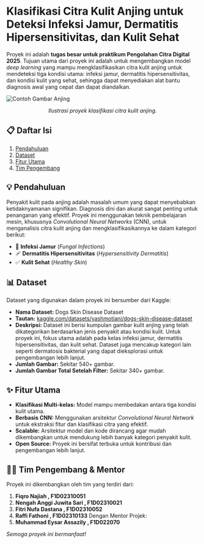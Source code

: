 # Klasifikasi Citra Kulit Anjing untuk Deteksi Infeksi Jamur, Dermatitis Hipersensitivitas, dan Kulit Sehat

Proyek ini adalah **tugas besar untuk praktikum Pengolahan Citra Digital 2025**. Tujuan utama dari proyek ini adalah untuk mengembangkan model *deep learning* yang mampu mengklasifikasikan citra kulit anjing untuk mendeteksi tiga kondisi utama: infeksi jamur, dermatitis hipersensitivitas, dan kondisi kulit yang sehat, sehingga dapat menyediakan alat bantu diagnosis awal yang cepat dan dapat diandalkan.

![Contoh Gambar Anjing](https://placehold.co/600x300/EFEFEF/AAAAAA?text=Contoh+Citra+Dataset)
*<p align="center">Ilustrasi proyek klasifikasi citra kulit anjing.</p>*

## 📋 Daftar Isi

1.  [Pendahuluan](#-pendahuluan)
2.  [Dataset](#-dataset)
3.  [Fitur Utama](#-fitur-utama)
4.  [Tim Pengembang](#-tim-pengembang)

## 💡 Pendahuluan

Penyakit kulit pada anjing adalah masalah umum yang dapat menyebabkan ketidaknyamanan signifikan. Diagnosis dini dan akurat sangat penting untuk penanganan yang efektif. Proyek ini menggunakan teknik pembelajaran mesin, khususnya *Convolutional Neural Networks* (CNN), untuk menganalisis citra kulit anjing dan mengklasifikasikannya ke dalam kategori berikut:
* 🍄 **Infeksi Jamur** (*Fungal Infections*)
* 🩹 **Dermatitis Hipersensitivitas** (*Hypersensitivity Dermatitis*)
* ✅ **Kulit Sehat** (*Healthy Skin*)

## 📊 Dataset

Dataset yang digunakan dalam proyek ini bersumber dari Kaggle:

* **Nama Dataset:** Dogs Skin Disease Dataset
* **Tautan:** [kaggle.com/datasets/yashmotiani/dogs-skin-disease-dataset](https://www.kaggle.com/datasets/yashmotiani/dogs-skin-disease-dataset?select=Dogs)
* **Deskripsi:** Dataset ini berisi kumpulan gambar kulit anjing yang telah dikategorikan berdasarkan jenis penyakit atau kondisi kulit. Untuk proyek ini, fokus utama adalah pada kelas infeksi jamur, dermatitis hipersensitivitas, dan kulit sehat. Dataset juga mencakup kategori lain seperti dermatosis bakterial yang dapat dieksplorasi untuk pengembangan lebih lanjut.
* **Jumlah Gambar:** Sekitar 540+ gambar.
* **Jumlah Gambar Total Setelah Filter:** Sekitar 340+ gambar.

## ✨ Fitur Utama

* **Klasifikasi Multi-kelas:** Model mampu membedakan antara tiga kondisi kulit utama.
* **Berbasis CNN:** Menggunakan arsitektur *Convolutional Neural Network* untuk ekstraksi fitur dan klasifikasi citra yang efektif.
* **Scalable:** Arsitektur model dan kode dirancang agar mudah dikembangkan untuk mendukung lebih banyak kategori penyakit kulit.
* **Open Source:** Proyek ini bersifat terbuka untuk kontribusi dan pengembangan lebih lanjut.

## 🧑‍💻 Tim Pengembang & Mentor

Proyek ini dikembangkan oleh tim yang terdiri dari:
1.  **Fiqro Najiah , F1D02310051**
2.  **Nengah Anggi Juwita Sari , F1D02310021**
3.  **Fitri Nufa Dastana , F1D02310052**
4.  **Raffi Fathoni , F1D02310133**
Dengan Mentor Projek:
1.  **Muhammad Eysar Assazily , F1D022070**


*Semoga proyek ini bermanfaat!*
